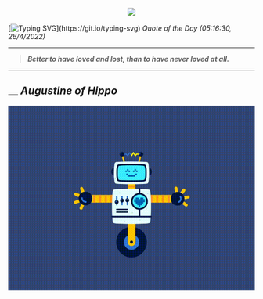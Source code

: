 <p align='center'><img src='https://komarev.com/ghpvc/?username=hungpurdie&label=Total+Vistors&color=brightgreen&style=plastic'></p> 


 [![Typing SVG](https://readme-typing-svg.herokuapp.com?font=Press+Start+2P&color=C2F784&size=35&width=900&height=100&lines=Hello+World%2C+I'm+Hung+!)](https://git.io/typing-svg) 
 _Quote of the Day (05:16:30, 26/4/2022)_
___
>**_Better to have loved and lost, than to have never loved at all._**
___
## __ **_Augustine of Hippo_** 
<p align="center"><img src="src/assets/images/robot-dancing-dribble.gif"/></p>